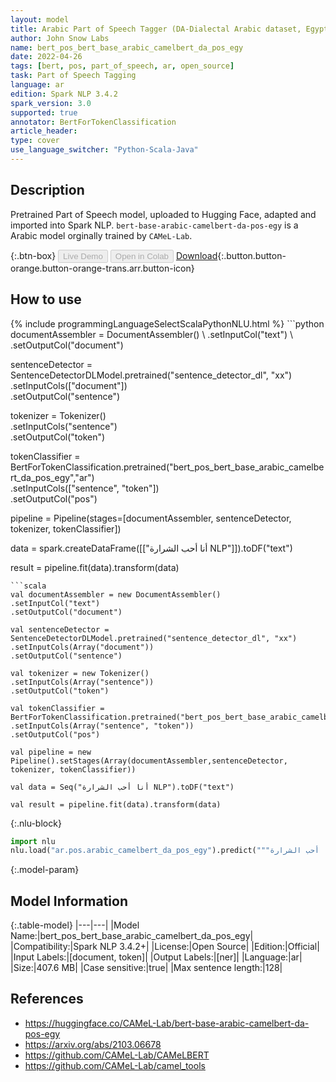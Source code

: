 ```yaml
---
layout: model
title: Arabic Part of Speech Tagger (DA-Dialectal Arabic dataset, Egyptian Arabic POS)
author: John Snow Labs
name: bert_pos_bert_base_arabic_camelbert_da_pos_egy
date: 2022-04-26
tags: [bert, pos, part_of_speech, ar, open_source]
task: Part of Speech Tagging
language: ar
edition: Spark NLP 3.4.2
spark_version: 3.0
supported: true
annotator: BertForTokenClassification
article_header:
type: cover
use_language_switcher: "Python-Scala-Java"
---
```


## Description

Pretrained Part of Speech model, uploaded to Hugging Face, adapted and imported into Spark NLP. `bert-base-arabic-camelbert-da-pos-egy` is a Arabic model orginally trained by `CAMeL-Lab`.

{:.btn-box}
<button class="button button-orange" disabled>Live Demo</button>
<button class="button button-orange" disabled>Open in Colab</button>
[Download](https://s3.amazonaws.com/auxdata.johnsnowlabs.com/public/models/bert_pos_bert_base_arabic_camelbert_da_pos_egy_ar_3.4.2_3.0_1650993413426.zip){:.button.button-orange.button-orange-trans.arr.button-icon}

## How to use



<div class="tabs-box" markdown="1">
{% include programmingLanguageSelectScalaPythonNLU.html %}
```python
documentAssembler = DocumentAssembler() \
.setInputCol("text") \
.setOutputCol("document")

sentenceDetector = SentenceDetectorDLModel.pretrained("sentence_detector_dl", "xx")\
.setInputCols(["document"])\
.setOutputCol("sentence")

tokenizer = Tokenizer() \
.setInputCols("sentence") \
.setOutputCol("token")

tokenClassifier = BertForTokenClassification.pretrained("bert_pos_bert_base_arabic_camelbert_da_pos_egy","ar") \
.setInputCols(["sentence", "token"]) \
.setOutputCol("pos")

pipeline = Pipeline(stages=[documentAssembler, sentenceDetector, tokenizer, tokenClassifier])

data = spark.createDataFrame([["أنا أحب الشرارة NLP"]]).toDF("text")

result = pipeline.fit(data).transform(data)
```
```scala
val documentAssembler = new DocumentAssembler() 
.setInputCol("text") 
.setOutputCol("document")

val sentenceDetector = SentenceDetectorDLModel.pretrained("sentence_detector_dl", "xx")
.setInputCols(Array("document"))
.setOutputCol("sentence")

val tokenizer = new Tokenizer() 
.setInputCols(Array("sentence"))
.setOutputCol("token")

val tokenClassifier = BertForTokenClassification.pretrained("bert_pos_bert_base_arabic_camelbert_da_pos_egy","ar") 
.setInputCols(Array("sentence", "token")) 
.setOutputCol("pos")

val pipeline = new Pipeline().setStages(Array(documentAssembler,sentenceDetector, tokenizer, tokenClassifier))

val data = Seq("أنا أحب الشرارة NLP").toDF("text")

val result = pipeline.fit(data).transform(data)
```


{:.nlu-block}
```python
import nlu
nlu.load("ar.pos.arabic_camelbert_da_pos_egy").predict("""أنا أحب الشرارة NLP""")
```

</div>

{:.model-param}
## Model Information

{:.table-model}
|---|---|
|Model Name:|bert_pos_bert_base_arabic_camelbert_da_pos_egy|
|Compatibility:|Spark NLP 3.4.2+|
|License:|Open Source|
|Edition:|Official|
|Input Labels:|[document, token]|
|Output Labels:|[ner]|
|Language:|ar|
|Size:|407.6 MB|
|Case sensitive:|true|
|Max sentence length:|128|

## References

- https://huggingface.co/CAMeL-Lab/bert-base-arabic-camelbert-da-pos-egy
- https://arxiv.org/abs/2103.06678
- https://github.com/CAMeL-Lab/CAMeLBERT
- https://github.com/CAMeL-Lab/camel_tools